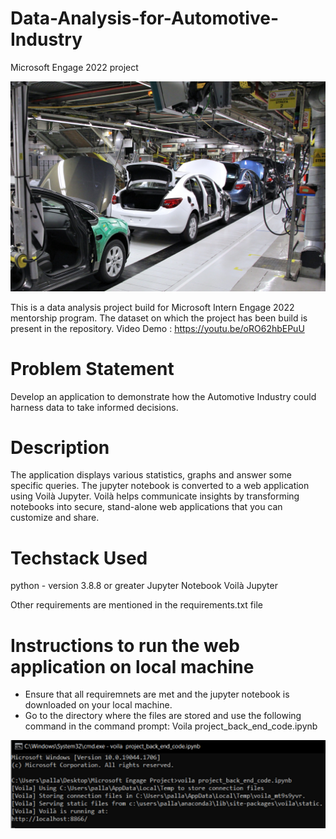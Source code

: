 # Data-Analysis-for-Automotive-Industry
Microsoft Engage 2022 project

![](images/automotive%20industry.jpg)

This is a data analysis project build for Microsoft Intern Engage 2022 mentorship program.
The dataset on which the project has been build is present in the repository.
Video Demo : https://youtu.be/oRO62hbEPuU

# **Problem Statement**
Develop an application to demonstrate how the Automotive Industry could harness data to take informed decisions.

# **Description**
The application displays various statistics, graphs and answer some specific queries. The jupyter notebook is converted to a web application using Voilà Jupyter. Voilà helps communicate insights by transforming notebooks into secure, stand-alone web applications that you can customize and share.

# **Techstack Used**
python - version 3.8.8 or greater
Jupyter Notebook
Voilà Jupyter

Other requirements are mentioned in the requirements.txt file

# **Instructions to run the web application on local machine**
* Ensure that all requiremnets are met and the jupyter notebook is downloaded on your local machine.
* Go to the directory where the files are stored and use the following command in the command prompt: Voila project_back_end_code.ipynb

![](images/voila%20code.png)
